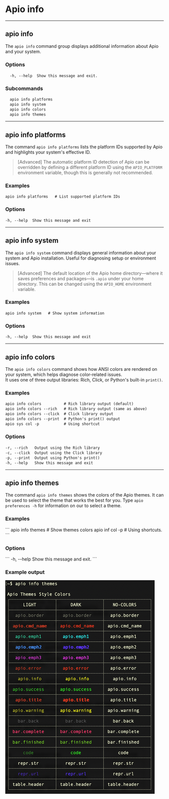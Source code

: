 # Apio info

---

## apio info

The `apio info` command group displays additional information about Apio and your system.

<h3>Options</h3>

`  -h, --help  Show this message and exit.`

<h3>Subcommands</h3>

```
  apio info platforms
  apio info system
  apio info colors
  apio info themes
```

---

## apio info platforms

The command `apio info platforms` lists the platform IDs supported by Apio and highlights your system's effective ID.

> [Advanced] The automatic platform ID detection of Apio can be overridden by defining a different platform ID using the `APIO_PLATFORM` environment variable, though this is generally not recommended.

<h3>Examples</h3>

```
apio info platforms   # List supported platform IDs
```

<h3>Options</h3>

```
-h, --help  Show this message and exit
```

---

## apio info system

The `apio info system` command displays general information about your system and Apio installation. Useful for diagnosing setup or environment issues.

> [Advanced] The default location of the Apio home directory—where it saves preferences and packages—is `.apio` under your home directory. This can be changed using the `APIO_HOME` environment variable.

<h3>Examples</h3>

```
apio info system   # Show system information
```

<h3>Options</h3>

```
-h, --help  Show this message and exit
```

---

## apio info colors

The `apio info colors` command shows how ANSI colors are rendered on your system, which helps diagnose color-related issues.  
It uses one of three output libraries: Rich, Click, or Python's built-in `print()`.

<h3>Examples</h3>

```
apio info colors          # Rich library output (default)
apio info colors --rich   # Rich library output (same as above)
apio info colors --click  # Click library output
apio info colors --print  # Python's print() output
apio sys col -p           # Using shortcut
```

<h3>Options</h3>

```
-r, --rich   Output using the Rich library
-c, --click  Output using the Click library
-p, --print  Output using Python's print()
-h, --help   Show this message and exit
```

---

## apio info themes

The command `apio info themes` shows the colors of the Apio themes. It
can be used to select the theme that works the best for you. Type
`apio preferences -h` for information on our to select a theme.

<h3>Examples</h3>
```
apio info themes          # Show themes colors
apio inf col -p           # Using shortcuts.
```

<h3>Options</h3>
```
-h, --help  Show this message and exit.
```

<h3>Example output</h3>

![](assets/apio-info-themes.png)